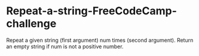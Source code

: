 # Repeat-a-string-FreeCodeCamp-challenge

Repeat a given string (first argument) num times (second argument). Return an empty string if num is not a positive number.
